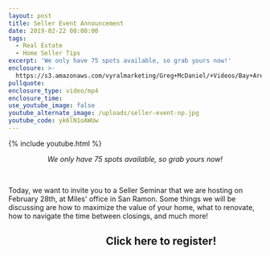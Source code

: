 ```yaml
---
layout: post
title: Seller Event Announcement
date: 2019-02-22 00:00:00
tags:
  - Real Estate
  - Home Seller Tips
excerpt: 'We only have 75 spots available, so grab yours now!'
enclosure: >-
  https://s3.amazonaws.com/vyralmarketing/Greg+McDaniel/+Videos/Bay+Area+Real+Estate+Agent+-+Seller+Event+Announcement.mp4
pullquote:
enclosure_type: video/mp4
enclosure_time:
use_youtube_image: false
youtube_alternate_image: /uploads/seller-event-np.jpg
youtube_code: yk6lN1oAWUw
---
```


{% include youtube.html %}

<center><em>We only have 75 spots available, so grab yours now!</em></center>

&nbsp;

Today, we want to invite you to a Seller Seminar that we are hosting on February 28th, at Miles' office in San Ramon. Some things we will be discussing are how to maximize the value of your home, what to renovate, how to navigate the time between closings, and much more!

## **&nbsp; &nbsp; &nbsp; &nbsp; &nbsp; &nbsp; &nbsp; &nbsp; &nbsp; &nbsp; &nbsp; &nbsp; &nbsp; &nbsp; &nbsp; &nbsp; &nbsp; &nbsp; &nbsp; &nbsp;Click here to register!**
